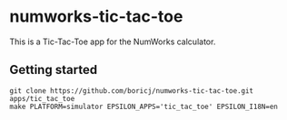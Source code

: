 # numworks-tic-tac-toe

This is a Tic-Tac-Toe app for the NumWorks calculator.

## Getting started

```
git clone https://github.com/boricj/numworks-tic-tac-toe.git apps/tic_tac_toe
make PLATFORM=simulator EPSILON_APPS='tic_tac_toe' EPSILON_I18N=en
```
